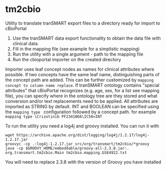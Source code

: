 tm2cbio
=======

Utility to translate tranSMART export files to a directory ready for import to cBioPortal

1. Use the tranSMART data export functionality to obtain the data file with clinical data.
2. Fill in the mapping file (see example for a simplistic mapping)
3. Run the utility with a single argument - path to the mapping file
4. Run the cbioportal importer on the created directory

Importer uses leaf concept nodes as names for clinical attributes where possible. If two concepts have the same leaf name, distinguishing parts of the concept path are added. This can be further customized by `mapping concept to column name replace`.
If tranSMART ontology contains "special attributes" that cBioPortal recognizes (e.g. age, sex, for a list see mapping file), you can specify where in the ontology tree are they stored and what conversion and/or text replacements need to be applied.
All attributes are imported as STRING by default. INT and BOOLEAN can be specified using the `mapping type ` configuration followed by a concept path. for example
`mapping type \Crizotinib PF2341066\IC50=INT`

To run the utility you need a log4j and groovy installed. You can run it with

	wget https://archive.apache.org/dist/logging/log4j/1.2.17/log4j-1.2.17.jar
	groovyc -cp .:log4j-1.2.17.jar src/org/transmart/tm2cbio/*groovy
	java -cp $GROOVY_HOME/embeddable/groovy-all-2.3.8.jar:.  org.transmart.tm2cbio.Main tm2cbio.mapping.GSE4922.txt

You will need to replace 2.3.8 with the version of Groovy you have installed
